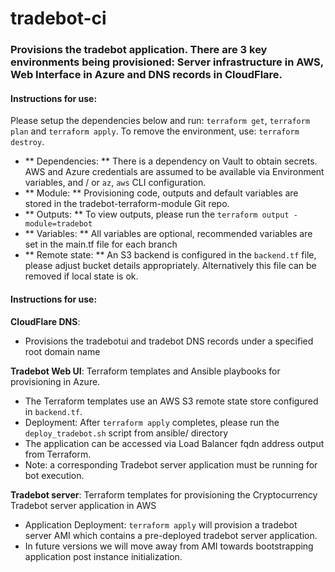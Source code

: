 # tradebot-ci
### Provisions the tradebot application. There are 3 key environments being provisioned: Server infrastructure in AWS, Web Interface in Azure and DNS records in CloudFlare.

#### Instructions for use:
Please setup the dependencies below and run: `terraform get`, `terraform plan` and `terraform apply`. To remove the environment, use: `terraform destroy`.
- ** Dependencies: ** There is a dependency on Vault to obtain secrets. AWS and Azure credentials are assumed to be available via Environment variables, and / or `az`, `aws` CLI configuration.
- ** Module: ** Provisioning code, outputs and default variables are stored in the tradebot-terraform-module Git repo.
- ** Outputs: ** To view outputs, please run the `terraform output -module=tradebot`
- ** Variables: ** All variables are optional, recommended variables are set in the main.tf file for each branch
- ** Remote state: ** An S3 backend is configured in the `backend.tf` file, please adjust bucket details appropriately. Alternatively this file can be removed if local state is ok.

#### Instructions for use:
**CloudFlare DNS**:
- Provisions the tradebotui and tradebot DNS records under a specified root domain name

**Tradebot Web UI**: Terraform templates and Ansible playbooks for provisioning in Azure.
- The Terraform templates use an AWS S3 remote state store configured in `backend.tf`.
- Deployment: After `terraform apply` completes, please run the `deploy_tradebot.sh` script from ansible/ directory
- The application can be accessed via Load Balancer fqdn address output from Terraform.
- Note: a corresponding Tradebot server application must be running for bot execution.

**Tradebot server**: Terraform templates for provisioning the Cryptocurrency Tradebot server application in AWS
- Application Deployment: `terraform apply` will provision a tradebot server AMI which contains a pre-deployed tradebot server application.
- In future versions we will move away from AMI towards bootstrapping application post instance initialization.